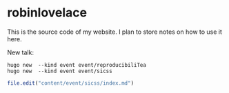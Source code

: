 
<!-- README.md is generated from README.Rmd. Please edit that file -->

# robinlovelace

This is the source code of my website. I plan to store notes on how to
use it here.

New talk:

    hugo new  --kind event event/reproducibiliTea
    hugo new  --kind event event/sicss

``` r
file.edit("content/event/sicss/index.md")
```
